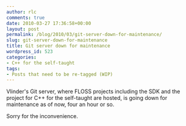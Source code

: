 ```yaml
---
author: rlc
comments: true
date: 2010-03-27 17:36:58+00:00
layout: post
permalink: /blog/2010/03/git-server-down-for-maintenance/
slug: git-server-down-for-maintenance
title: Git server down for maintenance
wordpress_id: 523
categories:
- C++ for the self-taught
tags:
- Posts that need to be re-tagged (WIP)
---
```


Vlinder's Git server, where FLOSS projects including the SDK and the project for C++ for the self-taught are hosted, is going down for maintenance as of now, four an hour or so.

Sorry for the inconvenience.
